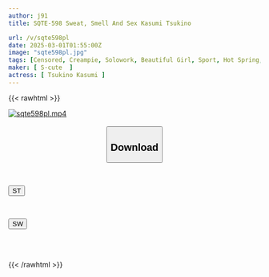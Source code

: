 ```yaml
---
author: j91
title: SQTE-598 Sweat, Smell And Sex Kasumi Tsukino

url: /v/sqte598pl
date: 2025-03-01T01:55:00Z
image: "sqte598pl.jpg"
tags: [Censored, Creampie, Solowork, Beautiful Girl, Sport, Hot Spring, Sweat	]
maker: [ S-cute  ]
actress: [ Tsukino Kasumi ]
---
```



{{< rawhtml >}}

<div class="video" data-videoid="KyADwZMlwJSoAe">
    <a href="javascript:;">
        <img src="/v/sqte598pl/sqte598pl.jpg" width="WIDTH" height="HEIGHT" alt="sqte598pl.mp4" loading="lazy">
    </a>
</div>

<script type="text/javascript" src="https://j91.asia/asset/on-demand-st.js"></script>

<br>
  <link rel="stylesheet" href="https://j91.asia/asset/bs5.css">
  
  <center>
  <button class="btn btn-primary" type="button" data-bs-toggle="collapse" data-bs-target=".multi-collapse" aria-expanded="false" aria-controls="multiCollapseExample1 multiCollapseExample2"><h2>Download</h2></button></center>
</p>
<div class="row">
  <div class="col">
    <div class="collapse multi-collapse" id="multiCollapseExample1">
      <div class="card card-body">
	      	      <br>
<div class="buttons">  
<p><a href="/v/sqte598pl/st.html" target="_blank"><button class="btn-hover color-3"><i class="fa fa-download"></i> ST</button></a></p></div>
    </div>
  </div>
</div>
  <div class="col">
    <div class="collapse multi-collapse" id="multiCollapseExample2">
      <div class="card card-body">
	      <br>
<div class="buttons">
<p><a href="/v/sqte598pl/sw.html" target="_blank"><button class="btn-hover color-2"><i class="fa fa-download"></i> SW</button></a></p></div>
<br><br>
      </div>
    </div>
  </div>
</div>

{{< /rawhtml >}}